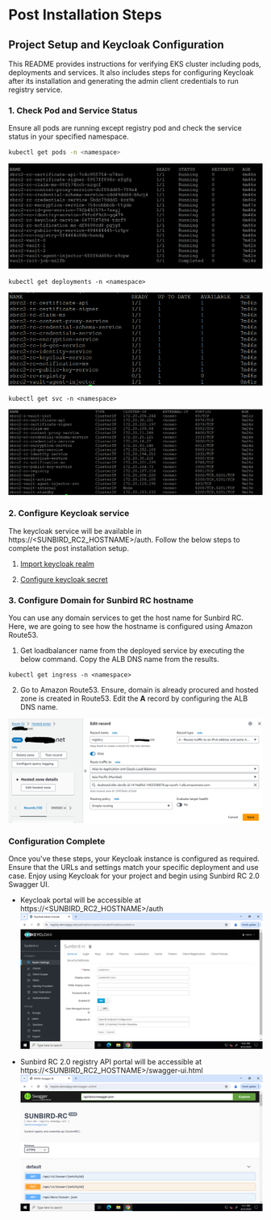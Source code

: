 # Post Installation Steps

## Project Setup and Keycloak Configuration

This README provides instructions for verifying EKS cluster including pods, deployments and services. It also includes steps for configuring Keycloak after its installation and generating the admin client credentials to run registry service.

### 1. Check Pod and Service Status

Ensure all pods are running except registry pod and check the service status in your specified namespace.

```bash
kubectl get pods -n <namespace>
```
![GetPodStatus](imgs/get_pods.png)

```
kubectl get deployments -n <namespace>
```
![GetDeploymentStatus](imgs/get_deployments.png)
```
kubectl get svc -n <namespace>
```
![GetSVCStatus](imgs/get_svc.png)


### 2. Configure Keycloak service

The keycloak service will be available in  https://<SUNBIRD_RC2_HOSTNAME>/auth. Follow the below steps to complete the post installation setup.

1. [Import keycloak realm](https://github.com/Sunbird-RC/devops/tree/main/deploy-as-code/helm/v2/registryAndCredentialling#import-keycloak-realm)

2. [Configure keycloak secret](https://github.com/Sunbird-RC/devops/tree/main/deploy-as-code/helm/v2/registryAndCredentialling#configure-keycloak-secret)

### 3. Configure Domain for Sunbird RC hostname

You can use any domain services to get the host name for Sunbird RC. Here, we are going to see how the hostname is configured using Amazon Route53.

1. Get loadbalancer name from the deployed service by executing the below command. Copy the ALB DNS name from the results.

```
kubectl get ingress -n <namespace>
```

2. Go to Amazon Route53. Ensure, domain is already procured and hosted zone is created in Route53. Edit the **A** record by configuring the ALB DNS name.

![Route53Config](imgs/route53_masked_config.png)

### Configuration Complete
Once you've these steps, your Keycloak instance is configured as required. Ensure that the URLs and settings match your specific deployment and use case. Enjoy using Keycloak for your project and begin using Sunbird RC 2.0 Swagger UI.

- Keycloak portal will be accessible at https://<SUNBIRD_RC2_HOSTNAME>/auth
![KeycloakUI](imgs/keycloak-ui.png)

- Sunbird RC 2.0 registry API portal will be accessible at https://<SUNBIRD_RC2_HOSTNAME>/swagger-ui.html
![SunbirdRC2UI](imgs/swagger-ui.png)